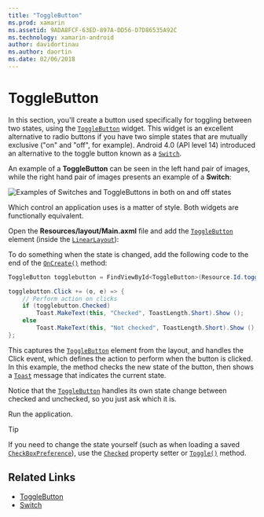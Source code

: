 ```yaml
---
title: "ToggleButton"
ms.prod: xamarin
ms.assetid: 9ADA8FCF-63ED-897A-DD56-D7D86535A92C
ms.technology: xamarin-android
author: davidortinau
ms.author: daortin
ms.date: 02/06/2018
---
```


# ToggleButton

In this section, you'll create a button used specifically for toggling
between two states, using the
[`ToggleButton`](xref:Android.Widget.ToggleButton) widget. This
widget is an excellent alternative to radio buttons if you have two
simple states that are mutually exclusive ("on" and "off", for
example). Android 4.0 (API level 14) introduced an alternative to the
toggle button known as a
[`Switch`](xref:Android.Widget.Switch).

An example of a **ToggleButton** can be seen in the left hand pair of images,
while the right hand pair of images presents an example of a **Switch**:

![Examples of Switches and ToggleButtons in both on and off states](toggle-button-images/togglebutton-switch.png)  

Which control an application uses is a matter of style. Both widgets
are functionally equivalent.

Open the **Resources/layout/Main.axml** file and add the
[`ToggleButton`](xref:Android.Widget.ToggleButton) element
(inside the
[`LinearLayout`](xref:Android.Widget.LinearLayout)):

To do something when the state is changed, add the following code
to the end of the
[`OnCreate()`](xref:Android.App.Activity.OnCreate*)
method:

```csharp
ToggleButton togglebutton = FindViewById<ToggleButton>(Resource.Id.togglebutton);

togglebutton.Click += (o, e) => {
    // Perform action on clicks
    if (togglebutton.Checked)
        Toast.MakeText(this, "Checked", ToastLength.Short).Show ();
    else
        Toast.MakeText(this, "Not checked", ToastLength.Short).Show ();
};
```

This captures the
[`ToggleButton`](xref:Android.Widget.ToggleButton) element
from the layout, and handles the Click event, which defines the
action to perform when the button is clicked. In this example, the
method checks the new state of the button, then shows a
[`Toast`](xref:Android.Widget.Toast) message that indicates
the current state.

Notice that the
[`ToggleButton`](xref:Android.Widget.ToggleButton) handles
its own state change between checked and unchecked, so you just ask
which it is.

Run the application.

> [!TIP]
> If you need to change the state yourself (such as
> when loading a saved
> [`CheckBoxPreference`](xref:Android.Preferences.CheckBoxPreference)),
> use the
> [`Checked`](xref:Android.Widget.CompoundButton.Checked)
> property setter or
> [`Toggle()`](xref:Android.Widget.CompoundButton.Toggle)
> method.

## Related Links

- [ToggleButton](https://developer.android.com/reference/android/widget/ToggleButton.html)
- [Switch](https://developer.android.com/reference/android/widget/Switch.html)
